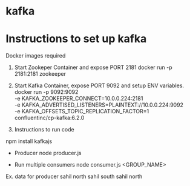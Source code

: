 # kafka

# Instructions to set up kafka

Docker images required

1. Start Zookeper Container and expose PORT 2181
docker run -p 2181:2181 zookeeper

2. Start Kafka Container, expose PORT 9092 and setup ENV variables.
docker run -p 9092:9092 \
  -e KAFKA_ZOOKEEPER_CONNECT=10.0.0.224:2181 \
  -e KAFKA_ADVERTISED_LISTENERS=PLAINTEXT://10.0.0.224:9092 \
  -e KAFKA_OFFSETS_TOPIC_REPLICATION_FACTOR=1 \
  confluentinc/cp-kafka:6.2.0

3. Instructions to run code

npm install kafkajs

- Producer
node producer.js

- Run multiple consumers
node consumer.js <GROUP_NAME>

Ex. data for producer
sahil north
sahil south
sahil north